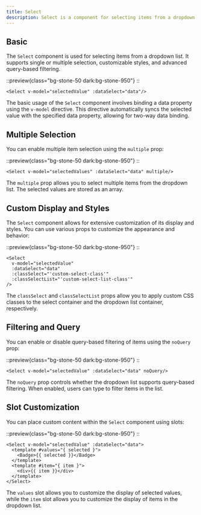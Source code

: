 ```yaml
---
title: Select
description: Select is a component for selecting items from a dropdown list.
---
```


## Basic

The `Select` component is used for selecting items from a dropdown list. It supports single or multiple selection, customizable styles, and advanced query-based filtering.

::preview{class="bg-stone-50 dark:bg-stone-950"}
<DemoSelectBasic/>
::

```vue
<Select v-model="selectedValue" :dataSelect="data"/>
```

The basic usage of the `Select` component involves binding a data property using the `v-model` directive. This directive automatically syncs the selected value with the specified data property, allowing for two-way data binding.

## Multiple Selection

You can enable multiple item selection using the `multiple` prop:

::preview{class="bg-stone-50 dark:bg-stone-950"}
<DemoSelectMultiple/>
::

```vue
<Select v-model="selectedValues" :dataSelect="data" multiple/>
```

The `multiple` prop allows you to select multiple items from the dropdown list. The selected values are stored as an array.

## Custom Display and Styles

The `Select` component allows for extensive customization of its display and styles. You can use various props to customize the appearance and behavior:

::preview{class="bg-stone-50 dark:bg-stone-950"}
<DemoSelectCustom/>
::

```vue
<Select
  v-model="selectedValue"
  :dataSelect="data"
  :classSelect="'custom-select-class'"
  :classSelectList="'custom-select-list-class'"
/>
```

The `classSelect` and `classSelectList` props allow you to apply custom CSS classes to the select container and the dropdown list container, respectively.

## Filtering and Query

You can enable or disable query-based filtering of items using the `noQuery` prop:

::preview{class="bg-stone-50 dark:bg-stone-950"}
<DemoSelectQuery/>
::

```vue
<Select v-model="selectedValue" :dataSelect="data" noQuery/>
```

The `noQuery` prop controls whether the dropdown list supports query-based filtering. When enabled, users can type to filter items in the list.

## Slot Customization

You can place custom content within the `Select` component using slots:

::preview{class="bg-stone-50 dark:bg-stone-950"}
<DemoSelectSlots/>
::

```vue
<Select v-model="selectedValue" :dataSelect="data">
  <template #values="{ selected }">
    <Badge>{{ selected }}</Badge>
  </template>
  <template #item="{ item }">
    <div>{{ item }}</div>
  </template>
</Select>
```

The `values` slot allows you to customize the display of selected values, while the `item` slot allows you to customize the display of items in the dropdown list.
